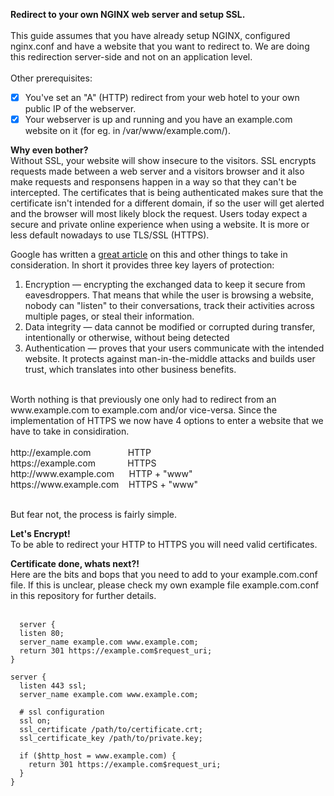 <b>Redirect to your own NGINX web server and setup SSL.</b>
<br><br>
This guide assumes that you have already setup NGINX, configured nginx.conf and have a website that you want to redirect to. We are doing this redirection server-side and not on an application level.
<br><br>
Other prerequisites:<br>
- [x] You've set an "A" (HTTP) redirect from your web hotel to your own public IP of the webserver.
- [x] Your webserver is up and running and you have an example.com website on it (for eg. in /var/www/example.com/).

<b>Why even bother?</b><br>
Without SSL, your website will show insecure to the visitors. SSL encrypts requests made between a web server and a visitors browser and it also make requests and responsens happen in a way so that they can't be intercepted. The certificates that is being authenticated makes sure that the certificate isn't intended for a different domain, if so the user will get alerted and the browser will most likely block the request. Users today expect a secure and private online experience when using a website. It is more or less default nowadays to use TLS/SSL (HTTPS).<br>

Google has written a [great article](https://support.google.com/webmasters/answer/6073543?hl=en) on this and other things to take in consideration. In short it provides three key layers of protection: <br>
1. Encryption — encrypting the exchanged data to keep it secure from eavesdroppers. That means that while the user is browsing a website, nobody can "listen" to their conversations, track their activities across multiple pages, or steal their information.<br>
2. Data integrity — data cannot be modified or corrupted during transfer, intentionally or otherwise, without being detected<br>
3. Authentication — proves that your users communicate with the intended website. It protects against man-in-the-middle attacks and builds user trust, which translates into other business benefits.<br>

<br>
Worth nothing is that previously one only had to redirect from an www.example.com to example.com and/or vice-versa. Since the implementation of HTTPS we now have 4 options to enter a website that we have to take in considiration.<br>
<br>
http://example.com &nbsp;&nbsp;&nbsp;&nbsp;&nbsp;&nbsp;&nbsp;&nbsp;&nbsp;&nbsp;&nbsp;&nbsp;&nbsp;&nbsp;HTTP<br>
https://example.com &nbsp;&nbsp;&nbsp;&nbsp;&nbsp;&nbsp;&nbsp;&nbsp;&nbsp;&nbsp;&nbsp;&nbsp;HTTPS<br>
http://www.example.com &nbsp;&nbsp;&nbsp;&nbsp;&nbsp;HTTP + "www"<br>
https://www.example.com &nbsp;&nbsp;&nbsp;HTTPS + "www"<br><br>

But fear not, the process is fairly simple.<br>

<b>Let's Encrypt!</b></br>
To be able to redirect your HTTP to HTTPS you will need valid certificates.

<b>Certificate done, whats next?!</b><br>
Here are the bits and bops that you need to add to your example.com.conf file. If this is unclear, please check my own example file example.com.conf in this repository for further details. <br>
<br>
```
  server {
  listen 80;
  server_name example.com www.example.com;
  return 301 https://example.com$request_uri;
}

server {
  listen 443 ssl;
  server_name example.com www.example.com;

  # ssl configuration
  ssl on;
  ssl_certificate /path/to/certificate.crt;
  ssl_certificate_key /path/to/private.key;

  if ($http_host = www.example.com) {
    return 301 https://example.com$request_uri;
  }
}
```
